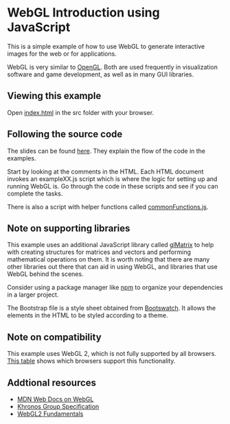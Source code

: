 # WebGL Introduction using JavaScript

This is a simple example of how to use WebGL to generate interactive images for the web or for applications.

WebGL is very similar to [OpenGL](https://www.opengl.org/documentation/).  Both are used frequently in visualization software and game development, as well as in many GUI libraries.

## Viewing this example

Open [index.html](./html/index.html) in the src folder with your browser.

## Following the source code

The slides can be found [here](https://docs.google.com/presentation/d/1DZ6c2s6tmMSXbPbZ1ciqVutgf5GtLpF4VDYHkAstsQs/edit?usp=sharing).
They explain the flow of the code in the examples.

Start by looking at the comments in the HTML.  Each HTML document invokes an exampleXX.js script which is where the logic for setting up and running WebGL is.
Go through the code in these scripts and see if you can complete the tasks.

There is also a script with helper functions called [commonFunctions.js](commonFunctions.js).

## Note on supporting libraries

This example uses an additional JavaScript library called [glMatrix](http://glmatrix.net/) to help with creating structures for matrices and vectors and performing mathematical operations on them.
It is worth noting that there are many other libraries out there that can aid in using WebGL, and libraries that use WebGL behind the scenes.

Consider using a package manager like [npm](https://www.npmjs.com/) to organize your dependencies in a larger project.

The Bootstrap file is a style sheet obtained from [Bootswatch](https://bootswatch.com/). It allows the elements in the HTML to be styled according to a theme.

## Note on compatibility

This example uses WebGL 2, which is not fully supported by all browsers.  [This table](https://developer.mozilla.org/en-US/docs/Web/API/WebGL_API#WebGL_2_2) shows which browsers support this functionality.

## Addtional resources

* [MDN Web Docs on WebGL](https://developer.mozilla.org/en-US/docs/Web/API/WebGL_API)
* [Khronos Group Specification](https://www.khronos.org/webgl/)
* [WebGL2 Fundamentals](https://webgl2fundamentals.org/)